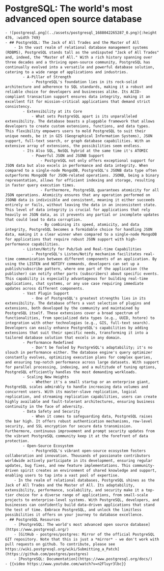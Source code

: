 # PostgreSQL: The world's most advanced open source database
	- ![postgresql.png](../assets/postgresql_1688042265287_0.png){:height 476, :width 749}
	- ## PostgreSQL: The Jack of All Trades and the Master of All
		- In the vast realm of relational database management systems (RDBMS), PostgreSQL stands tall as the undisputed "Jack of All Trades" and, indeed, the "Master of All." With a rich history spanning over three decades and a thriving open-source community, PostgreSQL has continually evolved into a versatile and powerful database solution, catering to a wide range of applications and industries.
			- A-Pillar of Strength
				- PostgreSQL's foundation lies in its rock-solid architecture and adherence to SQL standards, making it a robust and reliable choice for developers and businesses alike. Its ACID-compliant transaction support ensures data integrity, making it an excellent fit for mission-critical applications that demand strict consistency.
			- Extensibility at its Core
				- What sets PostgreSQL apart is its unparalleled extensibility. The database boasts a pluggable framework that allows developers to create custom extensions, functions, and data types. This flexibility empowers users to mold PostgreSQL to suit their unique needs, be it in GIS (Geographical Information Systems), JSON support, full-text search, or graph database capabilities. With an extensive array of extensions, the possibilities seem endless.
			- Its Also SQL, NoSQL hybrid at the same time it's ATOMIC
				- Powerful JSON and JSONB Support
					- PostgreSQL not only offers exceptional support for JSON data but also excels in performance and data integrity. When compared to a single-node MongoDB, PostgreSQL's JSONB data type often outperforms MongoDB for JSON-related operations. JSONB, being a binary representation, allows for efficient indexing and storage, resulting in faster query execution times.
					- Furthermore, PostgreSQL guarantees atomicity for all JSON operations. Atomicity ensures that any operation performed on JSONB data is indivisible and consistent, meaning it either succeeds entirely or fails, without leaving the data in an inconsistent state. This level of data integrity is crucial for applications that rely heavily on JSON data, as it prevents any partial or incomplete updates that could lead to data corruption.
					- By combining its speed, atomicity, and data integrity, PostgreSQL becomes a formidable choice for handling JSON data, making it a clear winner when compared to a single-node MongoDB for applications that require robust JSON support with high-performance capabilities.
			- Listen/Notify for Pub/Sub and Real-time Capabilities
				- PostgreSQL's Listen/Notify mechanism facilitates real-time communication between different components of an application. By using the LISTEN and NOTIFY commands, developers can set up a publish/subscribe pattern, where one part of the application (the publisher) can notify other parts (subscribers) about specific events. This capability is especially advantageous for building real-time applications, chat systems, or any use case requiring immediate updates across different components.
			- Vast Plugin Support
				- One of PostgreSQL's greatest strengths lies in its extensibility. The database offers a vast selection of plugins and extensions, both developed by the community and maintained by PostgreSQL itself. These extensions cover a broad spectrum of functionalities, from specialized data types (e.g., UUID, hstore) to integration with other technologies (e.g., GIS, full-text search). Developers can easily enhance PostgreSQL's capabilities by adding extensions that suit their specific needs, transforming it into a tailored database solution that excels in any domain.
			- Performance Redefined
				- Don't be fooled by PostgreSQL's adaptability; it's no slouch in performance either. The database engine's query optimizer constantly evolves, optimizing execution plans for complex queries, and ensuring top-notch performance across large datasets. With support for parallel processing, indexing, and a multitude of tuning options, PostgreSQL efficiently handles the most demanding workloads.
			- Scaling New Heights
				- Whether it's a small startup or an enterprise giant, PostgreSQL scales admirably to handle increasing data volumes and concurrent users. With its master-slave replication, logical replication, and streaming replication capabilities, users can create highly available and fault-tolerant architectures, ensuring business continuity in the face of adversity.
			- Data Safety and Security
				- When it comes to safeguarding data, PostgreSQL raises the bar high. It offers robust authentication mechanisms, row-level security, and SSL encryption for secure data transmission. Furthermore, continuous improvement and prompt security updates from the vibrant PostgreSQL community keep it at the forefront of data protection.
			- Open-Source Ecosystem
				- PostgreSQL's vibrant open-source ecosystem fosters collaboration and innovation. Thousands of passionate contributors worldwide actively participate in its development, ensuring regular updates, bug fixes, and new feature implementations. This community-driven spirit creates an environment of shared knowledge and support, enabling users to tap into a vast pool of expertise.
		- In the realm of relational databases, PostgreSQL shines as the Jack of All Trades and the Master of All. Its adaptability, extensibility, performance, scalability, and security make it a top-tier choice for a diverse range of applications, from small-scale projects to enterprise-level systems. With PostgreSQL, developers, and businesses can confidently build data-driven applications that stand the test of time. Embrace PostgreSQL, and unlock the limitless possibilities it offers on your journey to database excellence.
	- ## PostgreSQL Resources
		- [PostgreSQL: The world's most advanced open source database](https://www.postgresql.org/)
		- [GitHub - postgres/postgres: Mirror of the official PostgreSQL GIT repository. Note that this is just a *mirror* - we don't work with pull requests on github. To contribute, please see https://wiki.postgresql.org/wiki/Submitting_a_Patch](https://github.com/postgres/postgres)
		- [PostgreSQL: Documentation](https://www.postgresql.org/docs/)
	- {{video https://www.youtube.com/watch?v=n2Fluyr3lbc}}